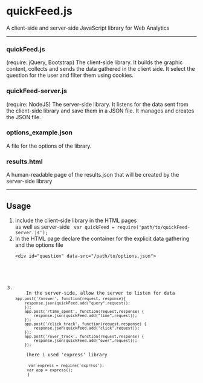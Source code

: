 # quickFeed.js
A client-side and server-side JavaScript library for Web Analytics

<hr>

<h3> quickFeed.js </h3> (require: jQuery, Bootstrap)
The client-side library. 
It builds the graphic content, collects and sends the data gathered in the client side.
It select the question for the user and filter them using cookies.
<br>
<h3> quickFeed-server.js </h3> (require: NodeJS)
The server-side library.
It listens for the data sent from the client-side library and save them in a JSON file.
It manages and creates the JSON file.
<br>
<h3> options_example.json </h3>
A file for the options of the library.
<br>
<h3> results.html </h3>
A human-readable page of the results.json that will be created by the server-side library
<hr>
<h2> Usage </h2>
<ol>
  <li> include the client-side library in the HTML pages <code> <script src="path/to/quickFeed.js"></script> </code>
    <br>as well as server-side 
    <code> var quickFeed = require('path/to/quickFeed-server.js');  </code>
 </li>
  <li> In the HTML page declare the container for the explicit data gathering and the options file <br>
    <pre><code>&lt;div id="question" data-src="/path/to/options.json"></div&lt;
    </code></pre> 
  </li>
  <li> 
    In the server-side, allow the server to listen for data <br><code>app.post('/answer', function(request, response){
    response.json(quickFeed.add("query",request));
    });
    app.post('/time_spent', function(request,response) {
        response.json(quickFeed.add("time",request));
    });
    app.post('/click_track', function(request,response) {
        response.json(quickFeed.add("click",request));
    });
    app.post('/over_track', function(request,response) {
        response.json(quickFeed.add("over",request));
    });</code><br>
    (here i used 'express' library <br>
    <code> var express = require('express');
     var app = express();
    </code> ) </li>

